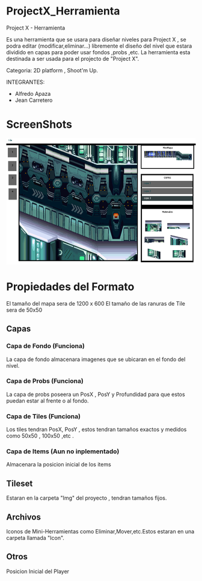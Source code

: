 # ProjectX_Herramienta
Project X - Herramienta

Es una herramienta que se usara para diseñar niveles para Project X , se podra editar (modificar,eliminar...) libremente el diseño del nivel que estara dividido en capas para poder usar fondos ,probs ,etc. La herramienta esta destinada a ser usada para el projecto de "Project X".

Categoria: 2D platform , Shoot'm Up.

INTEGRANTES:
- Alfredo Apaza
- Jean Carretero

# ScreenShots
![](test.png)


# Propiedades del Formato
El tamaño del mapa sera de 1200 x 600
El tamaño de las ranuras de Tile sera de 50x50
## Capas

### Capa de Fondo (Funciona)
La capa de fondo almacenara imagenes que se ubicaran en el fondo del nivel.

### Capa de Probs (Funciona)
La capa de probs poseera un PosX , PosY y Profundidad para que estos puedan estar al frente o al fondo.

### Capa de Tiles (Funciona)
Los tiles tendran PosX, PosY , estos tendran tamaños exactos y medidos como 50x50 ,  100x50 ,etc .

### Capa de Items (Aun no inplementado)
Almacenara la posicion inicial de los items 

## Tileset
Estaran en la carpeta "Img" del proyecto , tendran tamaños fijos.

## Archivos
Iconos de Mini-Herramientas como Eliminar,Mover,etc.Estos estaran en una carpeta llamada "Icon".

## Otros
Posicion Inicial del Player
